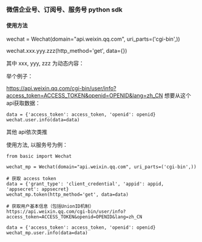 ### 微信企业号、订阅号、服务号 python sdk ###

#### 使用方法 ####

wechat = Wechat(domain="api.weixin.qq.com", uri_parts=('cgi-bin',))

wechat.xxx.yyy.zzz(http_method='get', data={})

其中 xxx, yyy, zzz 为动态内容：

举个例子：

https://api.weixin.qq.com/cgi-bin/user/info?access_token=ACCESS_TOKEN&openid=OPENID&lang=zh_CN
想要从这个api获取数据：

    data = {'access_token': access_token, 'openid': openid}
    wechat.user.info(data=data)

其他 api依次类推

使用方法, 以服务号为例：
    
    from basic import Wechat

    wechat_mp = Wechat(domain="api.weixin.qq.com", uri_parts=('cgi-bin',))

    # 获取 access token
    data = {'grant_type': 'client_credential', 'appid': appid, 'appsecret': appsecret}
    wechat_mp.token(http_method='get', data=data)

    # 获取用户基本信息（包括UnionID机制）
    https://api.weixin.qq.com/cgi-bin/user/info?access_token=ACCESS_TOKEN&openid=OPENID&lang=zh_CN

    data = {'access_token': access_token, 'openid': openid}
    wechat_mp.user.info(data=data)
